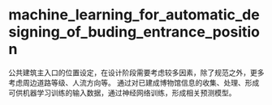 # machine_learning_for_automatic_designing_of_buding_entrance_position
公共建筑主入口的位置设定，在设计阶段需要考虑较多因素，除了规范之外，更多考虑周边道路等级、人流方向等。
通过对已建成博物馆信息的收集、处理、形成可供机器学习训练的输入数据，通过神经网络训练，形成相关预测模型。
